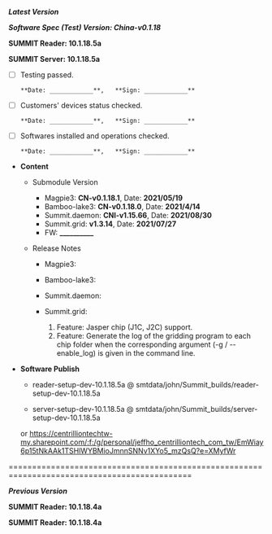 




***Latest Version***

***Software Spec (Test) Version: China-v0.1.18***

**SUMMIT Reader: 10.1.18.5a**

**SUMMIT Server: 10.1.18.5a**

* [ ] Testing passed.

      **Date: ____________**,   **Sign: ____________**

* [ ] Customers' devices status checked.

      **Date: ____________**,   **Sign: ____________**

* [ ] Softwares installed and operations checked.

      **Date: ____________**,   **Sign: ____________**

*  **Content**  
    *  Submodule Version  
        *  Magpie3: **CN-v0.1.18.1**,          Date: **2021/05/19**  
        *  Bamboo-lake3: **CN-v0.1.18.0**,          Date: **2021/4/14**  
        *  Summit.daemon: **CNI-v1.15.66**,          Date: **2021/08/30**  
        *  Summit.grid: **v1.3.14**,          Date: **2021/07/27**  
        *  FW: **__________**

    *  Release Notes  
        *  Magpie3:
  
        *  Bamboo-lake3:
  
        *  Summit.daemon:
  
        *  Summit.grid:  
            1. Feature: Jasper chip (J1C, J2C) support.  
            2. Feature: Generate the log of the gridding program to each chip folder when the corresponding argument (-g / --enable_log) is given in the command line.
  
* **Software Publish** 

    * reader-setup-dev-10.1.18.5a @ smtdata/john/Summit_builds/reader-setup-dev-10.1.18.5a

    * server-setup-dev-10.1.18.5a @ smtdata/john/Summit_builds/server-setup-dev-10.1.18.5a

    or https://centrilliontechtw-my.sharepoint.com/:f:/g/personal/jeffho_centrilliontech_com_tw/EmWiay6p15tNkAAk1TSHlWYBMioJmnnSNNv1XYo5_mzQsQ?e=XMyfWr

=============================================================================================

***Previous Version***

**SUMMIT Reader: 10.1.18.4a**

**SUMMIT Reader: 10.1.18.4a**